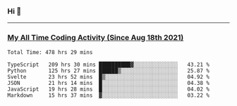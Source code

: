 ### Hi 🙂

---

### <a href="https://wakatime.com/@Eroxl">My All Time Coding Activity (Since Aug 18th 2021)</a>
<!--START_SECTION:waka-->

```text
Total Time: 478 hrs 29 mins

TypeScript   209 hrs 30 mins ██████████▓░░░░░░░░░░░░░░   43.21 %
Python       125 hrs 27 mins ██████▒░░░░░░░░░░░░░░░░░░   25.87 %
Svelte       23 hrs 52 mins  █▒░░░░░░░░░░░░░░░░░░░░░░░   04.92 %
JSON         21 hrs 14 mins  █░░░░░░░░░░░░░░░░░░░░░░░░   04.38 %
JavaScript   19 hrs 28 mins  █░░░░░░░░░░░░░░░░░░░░░░░░   04.02 %
Markdown     15 hrs 37 mins  ▓░░░░░░░░░░░░░░░░░░░░░░░░   03.22 %
```

<!--END_SECTION:waka-->
